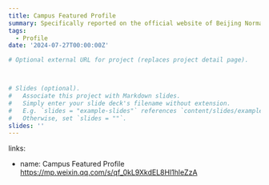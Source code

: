 ```yaml
---
title: Campus Featured Profile
summary: Specifically reported on the official website of Beijing Normal University as a Distinguished Graduate
tags:
  - Profile
date: '2024-07-27T00:00:00Z'

# Optional external URL for project (replaces project detail page).



# Slides (optional).
#   Associate this project with Markdown slides.
#   Simply enter your slide deck's filename without extension.
#   E.g. `slides = "example-slides"` references `content/slides/example-slides.md`.
#   Otherwise, set `slides = ""`.
slides: ''
---
```

links:
  - name: Campus Featured Profile
    https://mp.weixin.qq.com/s/qf_0kL9XkdEL8Hl1hleZzA

